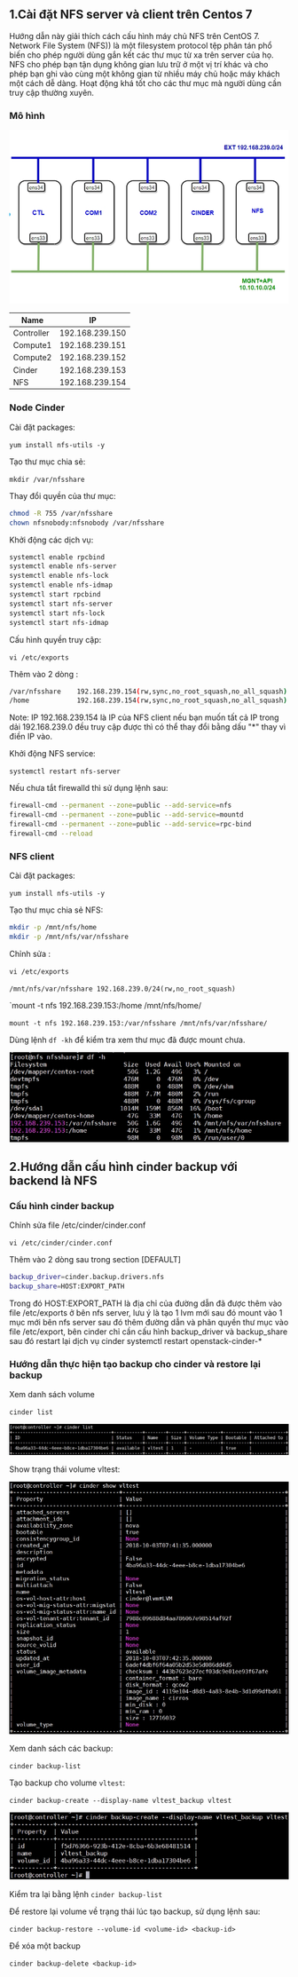 ## 1.Cài đặt NFS server và client trên Centos 7

Hướng dẫn này giải thích cách cấu hình máy chủ NFS trên CentOS 7. Network File System (NFS)) là một filesystem protocol tệp phân tán phổ biến cho phép người dùng gắn kết các thư mục từ xa trên server của họ. NFS cho phép bạn tận dụng không gian lưu trữ ở một vị trí khác và cho phép bạn ghi vào cùng một không gian từ nhiều máy chủ hoặc máy khách một cách dễ dàng. Hoạt động khá tốt cho các thư mục mà người dùng cần truy cập thường xuyên.

### Mô hình 

<img src="/img/8.jpg">

| Name              | IP  |             
|-------------------|-----|
|Controller| 192.168.239.150|
|Compute1|192.168.239.151|
|Compute2|192.168.239.152|
|Cinder|192.168.239.153|
|NFS|192.168.239.154|


### Node Cinder

Cài đặt packages:

`yum install nfs-utils -y`

Tạo thư mục chia sẻ:

`mkdir /var/nfsshare`

Thay đổi quyền của thư mục:

``` sh
chmod -R 755 /var/nfsshare
chown nfsnobody:nfsnobody /var/nfsshare
```

Khởi động các dịch vụ:

``` sh
systemctl enable rpcbind
systemctl enable nfs-server
systemctl enable nfs-lock
systemctl enable nfs-idmap
systemctl start rpcbind
systemctl start nfs-server
systemctl start nfs-lock
systemctl start nfs-idmap
```

Cấu hình quyền truy cập:

`vi /etc/exports`

Thêm vào 2 dòng :

``` sh
/var/nfsshare    192.168.239.154(rw,sync,no_root_squash,no_all_squash)
/home            192.168.239.154(rw,sync,no_root_squash,no_all_squash)
```

Note: IP 192.168.239.154 là IP của NFS client nếu bạn muốn tất cả IP trong dải 192.168.239.0 đều truy cập được thì có thể thay đổi bằng dấu "*" thay vì điền IP vào.

Khởi động  NFS service:

`systemctl restart nfs-server`

Nếu chưa tắt firewalld thì sử dụng lệnh sau:

``` sh
firewall-cmd --permanent --zone=public --add-service=nfs
firewall-cmd --permanent --zone=public --add-service=mountd
firewall-cmd --permanent --zone=public --add-service=rpc-bind
firewall-cmd --reload
```

### NFS client

Cài đặt packages:

`yum install nfs-utils -y`

Tạo thư mục chia sẻ NFS:

``` sh
mkdir -p /mnt/nfs/home
mkdir -p /mnt/nfs/var/nfsshare
```

Chỉnh sửa :

`vi /etc/exports`

`/mnt/nfs/var/nfsshare 192.168.239.0/24(rw,no_root_squash)`

`mount -t nfs 192.168.239.153:/home /mnt/nfs/home/

`mount -t nfs 192.168.239.153:/var/nfsshare /mnt/nfs/var/nfsshare/`

Dùng lệnh `df -kh` để kiểm tra xem thư mục đã được mount chưa.

<img src="/img/9.jpg">

##  2.Hướng dẫn cấu hình cinder backup với backend là NFS

### Cấu hình cinder backup

Chỉnh sửa file /etc/cinder/cinder.conf

`vi /etc/cinder/cinder.conf`

Thêm vào 2 dòng sau trong section [DEFAULT]

``` sh
backup_driver=cinder.backup.drivers.nfs
backup_share=HOST:EXPORT_PATH
```

Trong đó HOST:EXPORT_PATH là địa chỉ của đường dẫn đã được thêm vào file /etc/exports ở bên nfs server, lưu ý là tạo 1 lvm mới sau đó mount vào 1 mục mới bên nfs server sau đó thêm đường dẫn và phân quyền thư mục vào file /etc/export, bên cinder chỉ cần cấu hình backup_driver và backup_share sau đó restart lại dịch vụ cinder systemctl restart openstack-cinder-*

### Hướng dẫn thực hiện tạo backup cho cinder và restore lại backup

Xem danh sách volume

`cinder list`

<img src="/img/10.jpg">

Show trạng thái volume vltest:

<img src="/img/11.jpg">

Xem danh sách các backup:

`cinder backup-list`

Tạo backup cho volume `vltest`:

`cinder backup-create --display-name vltest_backup vltest`

<img src="/img/12.jpg">

Kiểm tra lại bằng lệnh `cinder backup-list`

Để restore lại volume về trạng thái lúc tạo backup, sử dụng lệnh sau:

`cinder backup-restore --volume-id <volume-id> <backup-id>`

Để xóa một backup

`cinder backup-delete <backup-id>`










